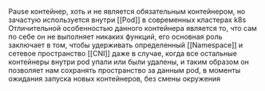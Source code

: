 Pause контейнер, хоть и не является обязательным контейнером, но зачастую используется внутри [[Pod]] в современных кластерах k8s
Отличительной особенностью данного контейнера является то, что сам по себе он не выполняет никаких функций, его основная роль заключает в том, чтобы удерживать определенный [[Namespace]] и сетевое пространство [[CNI]] даже в случае, когда все остальные контейнеры внутри pod упали или были удалены, и таким образом он позволяет нам сохранять пространство за данным pod, в моменты ожидания запуска новых контейнеров, без смены окружения